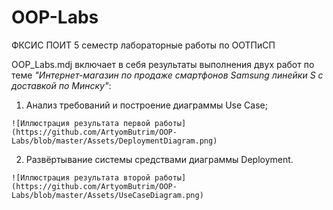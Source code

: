 # OOP-Labs
ФКСИС ПОИТ 5 семестр лабораторные работы по ООТПиСП

OOP_Labs.mdj включает в себя результаты выполнения двух работ по теме _"Интернет-магазин по продаже_ 
_смартфонов Samsung линейки S с доставкой по Минску"_:
1. Анализ требований и построение диаграммы Use Case;
```
![Иллюстрация результата первой работы](https://github.com/ArtyomButrim/OOP-Labs/blob/master/Assets/DeploymentDiagram.png)
```
2. Развёртывание системы средствами диаграммы Deployment.
```
![Иллюстрация результата второй работы](https://github.com/ArtyomButrim/OOP-Labs/blob/master/Assets/UseCaseDiagram.png)
```